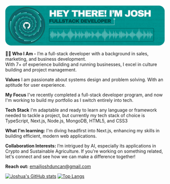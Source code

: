 ![Header](./github-header.png)

**👨🏻 Who I Am -**
I’m a full-stack developer with a background in sales, marketing, and business development. \
With 7+ of experience building and running businesses, I excel in culture building and project management.

**Values**
I am passionate about systems design and problem solving. With an aptitude for user experience.

**My Focus**
I've recently completed a full-stack developer program, and now I'm working to build my portfolio as I switch entirely into tech.

**Tech Stack**
I'm adaptable and ready to learn any language or framework needed to tackle a project, but currently my tech stack of choice is TypeScript, Next.js, Node.js, MongoDB, HTML5, and CSS3

**What I'm learning:**
I'm diving headfirst into Next.js, enhancing my skills in building efficient, modern web applications.

**Collaboration Interests:** 
I’m intrigued by AI, especially its applications in Crypto and Sustainable Agriculture. If you're working on something related, let's connect and see how we can make a difference together!

**Reach out:**
[emailjoshduncan@gmail.com](mailto:emailjoshduncan@gmail.com)
  
[![Joshua's GitHub stats](https://github-readme-stats.vercel.app/api?username=jduncan017&theme=gotham&rank_icon=github&show_icons=true&line_height=28)](https://github.com/anuraghazra/github-readme-stats)
[![Top Langs](https://github-readme-stats.vercel.app/api/top-langs/?username=jduncan017&theme=gotham&layout=donut)](https://github.com/anuraghazra/github-readme-stats)
